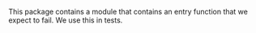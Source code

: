 This package contains a module that contains an entry function that we expect to fail. We use this in tests.
